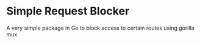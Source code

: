 # Simple Request Blocker
A very simple package in Go to block access to certain routes using gorilla mux
